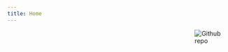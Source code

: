 ```yaml
---
title: Home
---
```


<!--[<img src="https://i.loli.net/2019/05/20/5ce26712d560d41699.png" style="max-width:15%;min-width:40px;float:right;" alt="Github repo" />](https://blog.o0o0o0.de)-->
[<img src="https://i.loli.net/2019/11/02/C6YkEf5waJjDQ81.png" style="max-width:15%;min-width:40px;float:right;" alt="Github repo" />](https://blog.o0o0o0.de)

